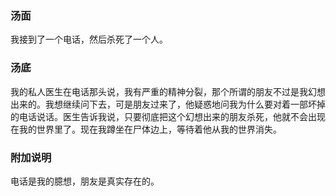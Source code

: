 

### 汤面

我接到了一个电话，然后杀死了一个人。

### 汤底

我的私人医生在电话那头说，我有严重的精神分裂，那个所谓的朋友不过是我幻想出来的。我想继续问下去，可是朋友过来了，他疑惑地问我为什么要对着一部坏掉的电话说话。医生告诉我说，只要彻底把这个幻想出来的朋友杀死，他就不会出现在我的世界里了。现在我蹲坐在尸体边上，等待着他从我的世界消失。

### 附加说明
电话是我的臆想，朋友是真实存在的。
